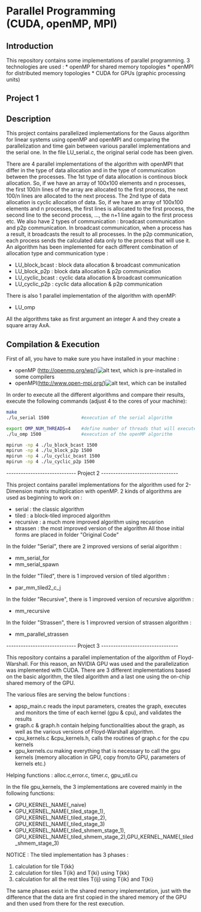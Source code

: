 Parallel Programming <br/>(CUDA, openMP, MPI)
============================================

Introduction
--------------------------------------------
This repository contains some implementations of parallel programming.
3 technologies are used : 
	* openMP for shared memory topologies 
	* openMPI for distributed memory topologies
	* CUDA for GPUs (graphic processing units)

Project 1
--------------------------------------------

## Description

This project contains parallelized implementations for the Gauss algorithm  for linear systems using openMP and openMPI and comparing the parallelization
and time gain between various parallel implementations and the serial one.
In the file LU_serial.c, the original serial code has been given.

There are 4 parallel implementations of the algorithm with openMPI that differ in the type of data allocation and in the type of communication between the processes. The 1st type of data allocation is continous block allocation. So, if we have an array of 100x100 elements and n processes, the first 100/n lines of the array are allocated to the first process, the next 100/n lines are allocated to the next process. The 2nd type of data allocation is cyclic allocation of data. So, if we have an array of 100x100 elements and n processes, the first lines is allocated to the first process, the second line to the second process, ..., the n+1 line again to the first process etc. We also have 2 types of communication : broadcast communication and p2p communication. In broadcast communication, when a process has a result, it broadcasts the result to all processes. In the p2p communication, each process sends the calculated data only to the process that will use it. An algorithm has been implemented for each different combination of allocation type and communication type :
* LU_block_bcast : block data allocation & broadcast communication
* LU_block_p2p : block data allocation & p2p communication
* LU_cyclic_bcast :	cyclic data allocation & broadcast communication
* LU_cyclic_p2p : cyclic data allocation & p2p communication

There is also 1 parallel implementation of the algorithm with openMP:
* LU_omp

All the algorithms take as first argument an integer A and they create a square array AxA.

## Compilation & Execution
First of all, you have to make sure you have installed in your machine :
* openMP (http://openmp.org/wp/)![alt text](http://upload.wikimedia.org/wikipedia/en/thumb/2/27/Openmp.png/180px-Openmp.png "openMP image"), which is pre-installed in some compilers
* openMPI(http://www.open-mpi.org/)![alt text](http://www.open-mpi.org/images/open-mpi-logo.png "openMPI image"), which can be installed 

In order to execute all the different algorithms and compare their results, execute the following commands (adjust 4 to the cores of your machine):
```sh
make
./lu_serial 1500 			#execution of the serial algorithm

export OMP_NUM_THREADS=4	#define number of threads that will execute
./lu_omp 1500				#execution of the openMP algorithm

mpirun -np 4 ./lu_block_bcast 1500
mpirun -np 4 ./lu_block_p2p 1500
mpirun -np 4 ./lu_cyclic_bcast 1500
mpirun -np 4 ./lu_cyclic_p2p 1500
```


----------------------------- Project 2 --------------------------------

This project contains parallel implementations for the algorithm used 
for 2-Dimension matrix multiplication with openMP.
2 kinds of algorithms are used as beginning to work on :
- serial : the classic algorithm
- tiled : a block-tiled improced algorithm
- recursive : a much more improved algorithm using recusrion
- strassen : the most improved version of the algorithm
All those initial forms are placed in folder "Original Code"

In the folder "Serial", there are 2 improved versions of serial algorithm :
- mm_serial_for 
- mm_serial_spawn

In the folder "Tiled", there is 1 improved version of tiled algorithm :
- par_mm_tiled2_c_j

In the folder "Recursive", there is 1 improved version of recursive algorithm :
- mm_recursive

In the folder "Strassen", there is 1 improvred version of strassen algorithm :
- mm_parallel_strassen

----------------------------- Project 3 --------------------------------

This repository contains a parallel implementation of the algorithm of 
Floyd-Warshall. For this reason, an NVIDIA GPU was used and the parallelization
was implemented with CUDA. There are 3 different implementations based on the 
basic algorithm, the tiled algorithm and a last one using the on-chip shared
memory of the GPU.

The various files are serving the below functions :
- apsp_main.c reads the input parameters, creates the graph, executes and 
monitors the time of each kernel (gpu & cpu), and validates the results
- graph.c & graph.h contain helping functionalities about the graph, as well
as the various versions of Floyd-Warshall algorithm.
- cpu_kernels.c &cpu_kernels.h, calls the routines of graph.c for the cpu kernels
- gpu_kernels.cu making everything that is necessary to call the gpu kernels
(memory allocation in GPU, copy from/to GPU, parameters of kernels etc.)

Helping functions : alloc.c,error.c, timer.c, gpu_util.cu

In the file gpu_kernels, the 3 implementations are covered mainly in the
following functions:
- GPU_KERNEL_NAME(_naive)
- GPU_KERNEL_NAME(_tiled_stage_1), GPU_KERNEL_NAME(_tiled_stage_2), GPU_KERNEL_NAME(_tiled_stage_3)
- GPU_KERNEL_NAME(_tiled_shmem_stage_1), GPU_KERNEL_NAME(_tiled_shmem_stage_2),GPU_KERNEL_NAME(_tiled_shmem_stage_3)

NOTICE : The tiled implementation has 3 phases :
1. calculation for tile T{kk}
2. calculation for tiles T{ik} and T{ki} using T{kk}
3. calculation for all the rest tiles T{ij} using T{ik} and T{ki}

The same phases exist in the shared memory implementation, just with the difference
that the data are first copied in the shared memory of the GPU and then
used from there for the rest execution.

